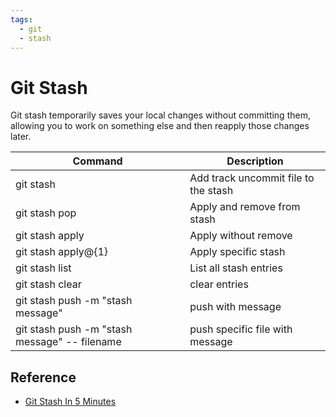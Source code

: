 ```yaml
---
tags:
  - git
  - stash
---
```


# Git Stash

Git stash temporarily saves your local changes without committing them, allowing you to work on something else and then reapply those changes later.

| Command                                       | Description                          |
| --------------------------------------------- | ------------------------------------ |
| git stash                                     | Add track uncommit file to the stash |
| git stash pop                                 | Apply and remove from stash          |
| git stash apply                               | Apply without remove                 |
| git stash apply@{1}                           | Apply specific stash                 |
| git stash list                                | List all stash entries               |
| git stash clear                               | clear entries                        |
| git stash push -m "stash message"             | push with message                    |
| git stash push -m "stash message" -- filename | push specific file with message      |

## Reference

- [ Git Stash In 5 Minutes ](https://www.youtube.com/watch?v=lH3ZkwbVp5E)
